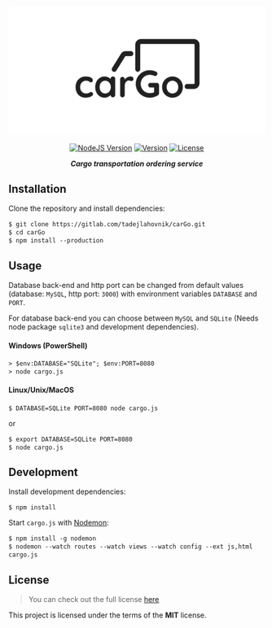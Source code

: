 <div align="center">
<img src="public/images/logo_black.png" alt="carGo" title="carGo logo" />

[![NodeJS Version](https://img.shields.io/badge/node-%3E%3Dv12.16.3-blue)](https://nodejs.org/)
[![Version](https://img.shields.io/badge/version-1.0.0-green)](https://gitlab.com/tadejlahovnik/carGo)
[![License](https://img.shields.io/badge/License-MIT-blue)](LICENSE)

**_Cargo transportation ordering service_**
</div>

## Installation
Clone the repository and install dependencies:
```
$ git clone https://gitlab.com/tadejlahovnik/carGo.git
$ cd carGo
$ npm install --production
```
## Usage
Database back-end and http port can be changed from default values (database: `MySQL`, http port: `3000`) with environment variables `DATABASE` and `PORT`.

For database back-end you can choose between `MySQL` and `SQLite` (Needs node package `sqlite3` and development dependencies).

#### Windows (PowerShell)
```
> $env:DATABASE="SQLite"; $env:PORT=8080
> node cargo.js
```
#### Linux/Unix/MacOS
```
$ DATABASE=SQLite PORT=8080 node cargo.js
```
or
```
$ export DATABASE=SQLite PORT=8080
$ node cargo.js
```
## Development
Install development dependencies:
```
$ npm install
```
Start `cargo.js` with [Nodemon](https://nodemon.io/):
```
$ npm install -g nodemon
$ nodemon --watch routes --watch views --watch config --ext js,html cargo.js
```
## License
> You can check out the full license [here](LICENSE)

This project is licensed under the terms of the **MIT** license.
